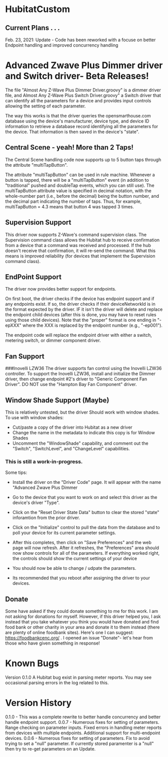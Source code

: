 # HubitatCustom

## Current Plans . . .
Feb. 23, 2021: Update - Code has been reworked with a focuse on better Endpoint handling and improved concurrency handling

# Advanced Zwave Plus Dimmer driver  and Switch driver- Beta Releases!

The file "Almost Any Z-Wave Plus Dimmer Driver.groovy" is a dimmer driver file, and Almost Any Z-Wave Plus Switch Driver.groovy" a Switch driver that can identify all the parameters for a device and provides input controls allowing the setting of each parameter.

The way this works is that the driver queries the opensmarthouse.com database using the device's manufacturer, device type, and device ID information to retrieve a database record identifying all the parameters for the device. That information is then saved in the device's "state".

## Central Scene - yeah! More than 2 Taps!

The Central Scene handling code now supports up to 5 button taps through the attribute "multiTapButton".

The attribute "multiTapButton" can be used in rule machine. Whenever a button is tapped, there will be a "multiTapButton" event (in addition to "traditional" pushed and doubleTap events, which you can still use).  The multiTapButton attribute value is specified in decimal notation, with the whole-number part  (i.e., before the decimal) being the button number, and the decimal part indicating the number of taps. Thus, for example, multiTapButton = 4.3  means that button 4 was tapped 3 times.

## Supervision Support
This driver now supports Z-Wave's command supervision class. The Supervision command class allows the Hubitat hub to receive confirmation from a device that a command was received and processed. If the hub doesn't receive that confirmation, it will re-send the command. What this means is improved reliability (for devices that implement the Supervision command class).

## EndPoint Support
The driver now provides better support for endpoints.

On first boot, the driver checks if the device has endpoint support and if any endpoints exist. If so, the driver checks if their deviceNetworkId is in the format expected by the driver. IF it isn't the driver will delete and replace the endpoint child devices (after this is done, you may have to reset rules using those child devices).  Note that the "proper" format is one ending in "-epXXX" where the XXX is replaced by the endpoint number (e.g., "-ep001").

The endpoint code will replace the endpoint driver with either a switch, metering switch, or dimmer component driver.

## Fan Support
###Inovelli LZW36
The driver supports fan control using the Inovelli LZW36 controller.
To support the  Inovelli LZW36, install and initialize the Dimmer driver, then change endpoint #2's driver to "Generic Component Fan Driver". DO NOT use the "Hampton Bay Fan Component" driver.

## Window Shade Support (Maybe)

This is relatively untested, but the driver Should work with window shades. To use with window shades:
* Cut/paste a copy of the driver into Hubitat as a new driver
* Change the name in the metadata to indicate this copy is for Window Shades
* Uncomment the "WindowShade" capability, and comment out the "Switch", "SwitchLevel", and "ChangeLevel" capabilities.



### This is still a work-in-progress. 

Some tips:
* Install the driver on the "Driver Code" page. It will appear with the name "Advanced Zwave Plus Dimmer
* Go to the device that you want to work on and select this driver as the device's driver "Type".
* Click on the "Reset Driver State Data" button to clear the stored "state" inforamtion from the prior driver.
* Click on the "Initialize" control to pull the data from the database and to poll your device for its current parameter settings.
* After this completes, then click on "Save Preferences" and the web page will now refresh. After it refreshes, the "Preferences" area should now show controls for all of the parameters.  If everything worked right, the controls should show the current settings of your device
* You should now be able to change / udpate the parameters.

* Its recommended that you reboot after assigning the driver to your devices.


## Donate
Some have asked if they could donate something to me for this work.  I am not asking for donations for myself. However, if this driver helped you, I ask instead that you take whatever you think you would have donated and find food bank or other charity in your area and donate it to them instead (there are plenty of online foodbank sites). Here's one I can suggest: https://foodbankcenc.org/ . I opened an issue "Donate"- let's hear from those who have given something in response!

# Known Bugs
Version 0.1.0
A Hubitat bug exist in parsing meter reports. You may see occasional parsing errors in the log related to this.

# Version History
0.1.0 - This was a complete rewrite to better handle concurrency and better handle endpoint support.
0.0.7 - Numerous fixes for setting of parameters. Range checking on parameter inputs. Fixed errors in handling meter reports from devices with multiple endpoints. Additional support for multi-endpoint devices.
0.0.6 - Numerous fixes for setting of parameters. Fix to avoid trying to set a "null" parameter. If currently stored paramenter is a "null" then try to re-get parameters on an Update.


